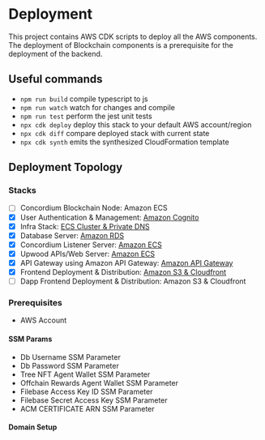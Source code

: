 # Deployment

This project contains AWS CDK scripts to deploy all the AWS components.
The deployment of Blockchain components is a prerequisite for the deployment of the backend.

## Useful commands

- `npm run build` compile typescript to js
- `npm run watch` watch for changes and compile
- `npm run test` perform the jest unit tests
- `npx cdk deploy` deploy this stack to your default AWS account/region
- `npx cdk diff` compare deployed stack with current state
- `npx cdk synth` emits the synthesized CloudFormation template

## Deployment Topology

### Stacks

- [ ] Concordium Blockchain Node: Amazon ECS
- [x] User Authentication & Management: [Amazon Cognito](./lib/cognito-stack.ts)
- [x] Infra Stack: [ECS Cluster & Private DNS](./lib/infra-stack.ts)
- [x] Database Server: [Amazon RDS](./lib/db-stack.ts)
- [x] Concordium Listener Server: [Amazon ECS](./lib/backend-listener-stack.ts)
- [x] Upwood APIs/Web Server: [Amazon ECS](./lib/backend-api-stack.ts)
- [x] API Gateway using Amazon API Gateway: [Amazon API Gateway](./lib/backend-api-stack.ts)
- [x] Frontend Deployment & Distribution: [Amazon S3 & Cloudfront](./lib/frontend-app-website-stack.ts)
- [ ] Dapp Frontend Deployment & Distribution: Amazon S3 & Cloudfront

### Prerequisites

- AWS Account

#### SSM Params

- Db Username SSM Parameter
- Db Password SSM Parameter
- Tree NFT Agent Wallet SSM Parameter
- Offchain Rewards Agent Wallet SSM Parameter
- Filebase Access Key ID SSM Parameter
- Filebase Secret Access Key SSM Parameter
- ACM CERTIFICATE ARN SSM Parameter

#### Domain Setup
